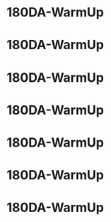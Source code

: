 # 180DA-WarmUp
# 180DA-WarmUp
# 180DA-WarmUp
# 180DA-WarmUp
# 180DA-WarmUp
# 180DA-WarmUp
# 180DA-WarmUp
